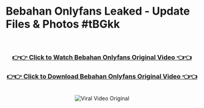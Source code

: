 # Bebahan Onlyfans Leaked - Update Files & Photos #tBGkk


<br>
<div align="center">
<h3><a href="https://links2leaks.com/bebahan" rel="nofollow">👉👉 Click to Watch Bebahan Onlyfans Original Video 👈👈</a></h3>
<h3><a href="https://links2leaks.com/bebahan" rel="nofollow">👉👉 Click to Download Bebahan Onlyfans Original Video 👈👈</a></h3>
<br>
<a href="https://links2leaks.com/bebahan" rel="nofollow"><img src="https://i.ibb.co/Gkj2r4b/banner.png" alt="Viral Video Original" style="max-width: 100%; display: inline-block;" data-target="animated-image.originalImage"></a>
</div>
